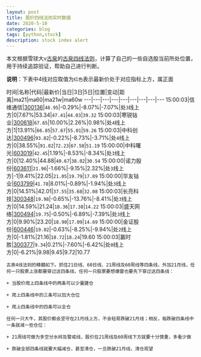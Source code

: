 ```yaml
---
layout: post
title: 股价四线法则实时数据
date: 2020-5-10
categories: blog
tags: [python,stock]
description: stock index alert
---
```



本文根据雪球大v[古泉](https://xueqiu.com/u/7148646888)的[古泉四线法则](https://xueqiu.com/7148646888/130498192)，计算了自己的一些自选股当前所处位置，用于持续追踪验证，帮助自己进行判断。

**说明**：下表中4线对应取值为`红色`表示最新价处于对应指标上方，属正面

时间|名称|代码|最新价|当日|3日|5日|位置|变动|距离|ma21|ma60|ma21w|ma60w
---|---|---|---|---|---|---|---|---
15:00:03|信维通信|[300136](https://xueqiu.com/S/SZ300136)|`48.95`|-0.29%|-8.07%|-7.07%|处`3`线上方|0|7.67%|53.34|`47.41`|`44.03`|`39.32`
15:00:03|寒锐钴业|[300618](https://xueqiu.com/S/SZ300618)|`67.65`|10.00%|2.26%|0.98%|处`4`线上方|1|13.91%|`66.85`|`57.67`|`55.01`|`59.26`
15:00:03|中科创达|[300496](https://xueqiu.com/S/SZ300496)|`93.82`|-0.22%|-8.73%|-3.71%|处`4`线上方|0|38.55%|`91.82`|`72.23`|`67.58`|`51.19`
15:00:00|中科曙光|[603019](https://xueqiu.com/S/SH603019)|`42.45`|1.19%|-8.53%|-8.34%|处`3`线上方|0|12.40%|44.88|`40.67`|`38.02`|`30.54`
15:00:00|诺力股份|[603611](https://xueqiu.com/S/SH603611)|`21.96`|-1.66%|-9.15%|2.32%|处`3`线上方|-1|9.41%|22.05|`21.05`|`19.79`|`17.89`
15:00:00|华友钴业|[603799](https://xueqiu.com/S/SH603799)|`41.78`|8.01%|-0.89%|-1.94%|处`3`线上方|0|14.51%|42.01|`37.55`|`35.68`|`32.08`
15:00:03|长亮科技|[300348](https://xueqiu.com/S/SZ300348)|`19.98`|-0.65%|-13.76%|-8.41%|处`3`线上方|0|14.59%|21.24|`18.36`|`17.38`|`14.22`
15:00:03|盛天网络|[300494](https://xueqiu.com/S/SZ300494)|`19.75`|-0.50%|-6.89%|-7.39%|处`3`线上方|0|9.90%|23.20|`18.90`|`17.09`|`14.69`
15:00:00|金证股份|[600446](https://xueqiu.com/S/SH600446)|`19.02`|-0.63%|-8.25%|-9.94%|处`2`线上方|0|-1.81%|21.16|`18.72`|`18.24`|19.60
15:00:03|赢时胜|[300377](https://xueqiu.com/S/SZ300377)|`9.34`|0.21%|-7.60%|-6.42%|处`0`线上方|0|-6.21%|9.98|9.45|9.72|10.77

```
古泉4线法则的精髓如下。抓住21日线、60日线、21周线及60周线等四条线，外加21月线，任何一只股票上涨都要穿过这四条线，任何一只股票要想爆雷也要先下穿过这四条线：

+ 当股价爬上四条线中的两条可以少量建仓

+ 爬上四条线中的三条可以加大仓位

+ 爬上四条线中的四条可以全仓

任何一只大牛，其股价都会坚守在21月线上方，不会轻易跌破21月线；相反，每跌破四条线中一条就减一些仓位：

+ 21周线可做为多空分水岭及警戒线，股价在21周线及60周线下方就要十分慎重，多看少做

+ 跌破全部四条线就要大幅减仓，甚至清仓，一旦跌破21月线，清仓观望
```